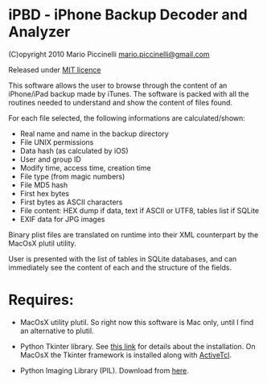 # iPBD - iPhone Backup Decoder and Analyzer

(C)opyright 2010 Mario Piccinelli <mario.piccinelli@gmail.com>

Released under [MIT licence](http://en.wikipedia.org/wiki/MIT_License)

This software allows the user to browse through the content of an iPhone/iPad backup made by iTunes. The software is packed with all the routines needed to understand and show the content of files found.

For each file selected, the following informations are calculated/shown:

* Real name and name in the backup directory
* File UNIX permissions
* Data hash (as calculated by iOS)
* User and group ID
* Modify time, access time, creation time
* File type (from magic numbers)
* File MD5 hash
* First hex bytes
* First bytes as ASCII characters
* File content: HEX dump if data, text if ASCII or UTF8, tables list if SQLite
* EXIF data for JPG images

Binary plist files are translated on runtime into their XML counterpart by the MacOsX plutil utility.

User is presented with the list of tables in SQLite databases, and can immediately see the content of each and the structure of the fields.

# Requires:

* MacOsX utility plutil. So right now this software is Mac only, until I find an alternative to plutil.

* Python Tkinter library. See [this link](http://tkinter.unpythonic.net/wiki/How_to_install_Tkinter) for details about the installation. On MacOsX the Tkinter framework is installed along with [ActiveTcl](http://www.python.org/download/mac/tcltk/).

* Python Imaging Library (PIL). Download from [here](http://www.pythonware.com/products/pil/).
